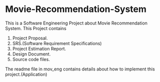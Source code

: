 # Movie-Recommendation-System

This is a Software Engineering Project about Movie Recommendation System. This Project contains
1) Project Proposal.
2) SRS.(Software Requirement Specifications)
3) Project Estimation Report.
4) Design Document.
5) Source code files.


The readme file in mov_eng contains details about how to implement this project.(Application)
